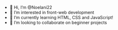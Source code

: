 - 👋 Hi, I’m @Noelani22
- 👀 I’m interested in front-web development
- 🌱 I’m currently learning HTML, CSS and JavaScript!
- 💞️ I’m looking to collaborate on beginner projects

<!---
Noelani22/Noelani22 is a ✨ special ✨ repository because its `README.md` (this file) appears on your GitHub profile.
You can click the Preview link to take a look at your changes.
--->
